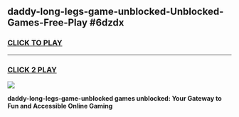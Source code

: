 
## daddy-long-legs-game-unblocked-Unblocked-Games-Free-Play #6dzdx
<h3>
<a href="https://us.freeplayer.one?title=daddy-long-legs-game-unblocked&ref=9M">CLICK TO PLAY</a></h3>
<hr>

<h3>
<a href="https://us.freeplayer.one?title=daddy-long-legs-game-unblocked&ref=9M">CLICK 2 PLAY</a>
  
</h3>

<a href="https://us.freeplayer.one?title=daddy-long-legs-game-unblocked&ref=9M"><img src="https://clearcache.store/games.png"></a>


**daddy-long-legs-game-unblocked games unblocked: Your Gateway to Fun and Accessible Online Gaming**
